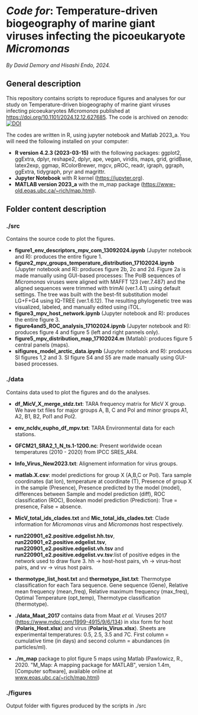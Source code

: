 # _Code for_: Temperature-driven biogeography of marine giant viruses infecting the picoeukaryote _Micromonas_
_By David Demory and Hisashi Endo, 2024._ 

## General description
 This repository contains scripts to reproduce figures and analyses for our study on Temperature-driven biogeography of marine giant viruses infecting picoeukaryotes _Micromonas_ published at https://doi.org/10.1101/2024.12.12.627685. The code is archived on zenodo: [![DOI](https://zenodo.org/badge/DOI/10.5281/zenodo.14411352.svg)](https://doi.org/10.5281/zenodo.14411352)

 The codes are written in R, using jupyter notebook and Matlab 2023_a. You will need the following installed on your computer:
 - **R version 4.2.3 (2023-03-15)** with the following packages: ggplot2, ggExtra, dplyr, reshape2, dplyr, ape, vegan, viridis, maps, grid, gridBase, latex2exp, ggmap, RColorBrewer, mgcv, pROC, readr, igraph, ggraph, ggExtra, tidygraph, pryr and magrittr.
 - **Jupyter Notebook** with R kernel (https://jupyter.org).
 - **MATLAB version 2023_a** with the m_map package (https://www-old.eoas.ubc.ca/~rich/map.html).
 
## Folder content description

### ./src
Contains the source code to plot the figures.
- **figure1_env_descriptors_mpv_com_13092024.ipynb** (Jupyter notebook and R): produces the entire figure 1.
- **figure2_mpv_groups_temperature_distribution_17102024.ipynb** (Jupyter notebook and R): produces figure 2b, 2c and 2d. Figure 2a is made manually using GUI-based processes: The PolB sequences of _Micromonas_ viruses were aligned with MAFFT 123 (ver.7.487) and the aligned sequences were trimmed with trimAl (ver.1.4.1) using default settings. The tree was built with the best-fit substitution model LG+F+G4 using IQ-TREE (ver.1.6.12). The resulting phylogenetic tree was visualized, labeled, and manually edited using iTOL. 
- **figure3_mpv_host_network.ipynb**  (Jupyter notebook and R): produces the entire figure 3.
- **figure4and5_ROC_analysis_17102024.ipynb** (Jupyter notebook and R): produces figure 4 and figure 5 (left and right pannels only).
- **figure5_mpv_distribution_map_17102024.m** (Matlab): produces figure 5 central panels (maps).
- **sifigures_model_arctic_data.ipynb** (Jupyter notebook and R): produces SI figures 1,2 and 3. SI figure S4 and S5 are made manually using GUI-based processes.

### ./data
Contains data used to plot the figures and do the analyses.
- **df_MicV_X_merge_stdz.txt**: TARA frequency matrix for MicV X group. We have txt files for major groups A, B, C and Pol and minor groups A1, A2, B1, B2, Pol1 and Pol2.
- **env_ncldv_eupho_df_mpv.txt**: TARA Environmental data for each stations.
- **GFCM21_SRA2_1_N_ts.1-1200.nc**: Present worldwide ocean temperatures (2010 - 2020) from IPCC SRES_AR4. 
- **Info_Virus_New2023.txt**: Alignement information for virus groups.
- **matlab.X.csv**: model predictions for group X (A,B,C or Pol). Tara sample coordinates (lat	lon), temperature at coordinate	(T), Presence of group X in the sample (Presence), Presence predicted by the model	(model), differences between Sample and model prediction (diff), ROC classification	(ROC), Boolean model prediction	(Prediction): True = presence, False = absence. 
- **MicV_total_ids_clades.txt** and **Mic_total_ids_clades.txt**: Clade information for _Micromonas_ virus and _Micromonas_ host respectively.
- **run220901_e2.positive.edgelist.hh.tsv**, **run220901_e2.positive.edgelist.tsv**, **run220901_e2.positive.edgelist.vh.tsv** and **run220901_e2.positive.edgelist.vv.tsv**:list of positive edges in the network used to draw fiure 3. hh -> host-host pairs, vh -> virus-host pairs, and vv -> virus host pairs.
- **thermotype_list_host.txt** and **thermotype_list.txt**: Thermotype classification for each Tara sequence. Gene sequence (Gene), Relative mean frequency (mean_freq), Relative maximum frequency (max_freq), Optimal Temperature (opt_temp), Thermotype classification (thermotype).
  
- **./data_Maat_2017** contains data from Maat _et al._ Viruses 2017 (https://www.mdpi.com/1999-4915/9/6/134) in xlsx form for host (**Polaris_Host.xlsx**) and virus (**Polaris_Virus.xlsx**). Sheets are experimental temperatures: 0.5, 2.5, 3.5 and 7C. First column = cumulative time (in days) and second column = abundances (in particles/ml).
- **./m_map** package to plot figure 5 maps using Matlab (Pawlowicz, R., 2020. "M_Map: A mapping package for MATLAB", version 1.4m, [Computer software], available online at www.eoas.ubc.ca/~rich/map.html)

### ./figures
Output folder with figures produced by the scripts in ./src
